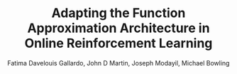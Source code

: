 ---
paperId: 24
author: Fatima Davelouis Gallardo, John D Martin, Joseph Modayil, Michael Bowling
publicationauthor: Davelouis Gallardo, F. et al.
title: Adapting the Function Approximation Architecture in Online Reinforcement Learning
pdf: 24_CameraReady.pdf
poster: 24_CameraReady_poster.pdf
pitch: https://www.youtube.com/watch?v=8jkySesput8&list=PLFHvi5sdWF5UgS5C9jOBxAXwB7XnLafO9&index=4&ab_channel=LatinXinAI
alt: --
type: Oral
topic: 
subtopic: 
link: https://research.latinxinai.org/papers/neurips/2022/pdf/24_CameraReady.pdf
conference: neurips
year: 2022
tags: neurips-2022-op
location: New Orleans, USA
---